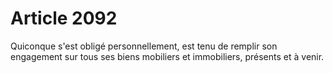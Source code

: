 # Article 2092

Quiconque s'est obligé personnellement, est tenu de remplir son engagement sur tous ses biens mobiliers et immobiliers, présents et à venir.
